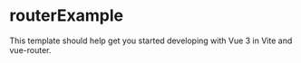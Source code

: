 # routerExample

This template should help get you started developing with Vue 3 in Vite and vue-router.


